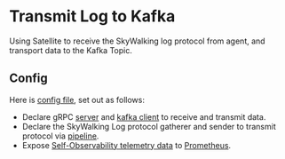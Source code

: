# Transmit Log to Kafka

Using Satellite to receive the SkyWalking log protocol from agent, and transport data to the Kafka Topic.

## Config

Here is [config file](satellite_config.yaml), set out as follows:

- Declare gRPC [server](../../plugins/server_grpc-server.md) and [kafka client](../../plugins/client_kafka-client.md) to receive and transmit data.
- Declare the SkyWalking Log protocol gatherer and sender to transmit protocol via [pipeline](../../configuration/pipe-plugins.md).
- Expose [Self-Observability telemetry data](../../configuration/common.md#self-telemetry) to [Prometheus](../../plugins/server_prometheus-server.md).